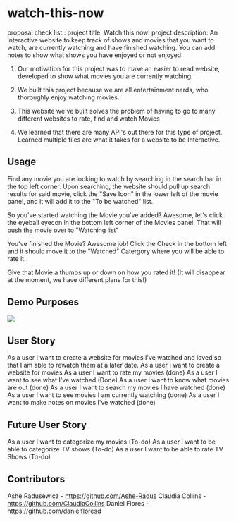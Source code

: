 # watch-this-now
proposal check list::
project title: Watch this now!
 project description: An interactive website to keep track of shows and movies that you want to watch, are currently watching and have finished watching. You can add notes to show what shows you have enjoyed or not enjoyed. 

1. Our motivation for this project was to make an easier to read website, developed to show what movies you are currently watching.

2. We built this project because we are all entertainment nerds, who thoroughly enjoy watching movies.

3. This website we've built solves the problem of having to go to many different websites to rate, find and watch Movies

4. We learned that there are many API's out there for this type of project. Learned multiple files are what it takes for a website to be Interactive.

## Usage
Find any movie you are looking to watch by searching in the search bar in the top left corner. Upon searching, the website should pull up search results for said movie, click the "Save Icon" in the lower left of the movie panel, and it will add it to the "To be watched" list.

So you've started watching the Movie you've added? Awesome, let's click the eyeball eyecon in the bottom left corner of the Movies panel. That will push the movie over to "Watching list"

You've finished the Movie? Awesome job! Click the Check in the bottom left and it should move it to the "Watched" Catergory where you will be able to rate it.

Give that Movie a thumbs up or down on how you rated it! (It will disappear at the moment, we have different plans for this!)

## Demo Purposes
![](./assets/images/Demo.gif)
## User Story
As a user I want to create a website for movies I've watched and loved so that I am able to rewatch them at a later date.
As a user I want to create a website for movies
As a user I want to rate my movies (done)
As a user I want to see what I've watched (Done)
As a user I want to know what movies are out (done)
As a user I want to search my movies I have watched (done)
As a user I want to see movies I am currently watching (done)
As a user I want to make notes on movies I've watched (done)
## Future User Story
As a user I want to categorize my movies (To-do)
As a user I want to be able to categorize TV shows (To-do)
As a user I want to be able to rate TV Shows (To-do)

## Contributors
Ashe Radusewicz - https://github.com/Ashe-Radus
Claudia Collins - https://github.com/ClaudiaCollins
Daniel Flores - https://github.com/danielfloresd

